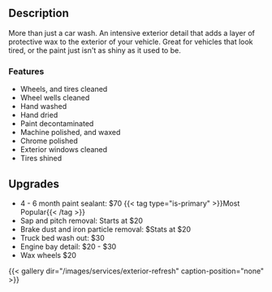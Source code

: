 ## Description
More than just a car wash. An intensive exterior detail that adds a layer of protective wax to the exterior of your vehicle. Great for vehicles that look tired, or the paint just isn't as shiny as it used to be.

### Features
- Wheels, and tires cleaned
- Wheel wells cleaned
- Hand washed
- Hand dried
- Paint decontaminated 
- Machine polished, and waxed
- Chrome polished
- Exterior windows cleaned
- Tires shined

## Upgrades

- 4 - 6 month paint sealant: $70 {{< tag type="is-primary" >}}Most Popular{{< /tag >}}
- Sap and pitch removal: Starts at $20
- Brake dust and iron particle removal: $Stats at $20
- Truck bed wash out: $30
- Engine bay detail: $20 - $30
- Wax wheels $20

{{< gallery dir="/images/services/exterior-refresh" caption-position="none" >}}

